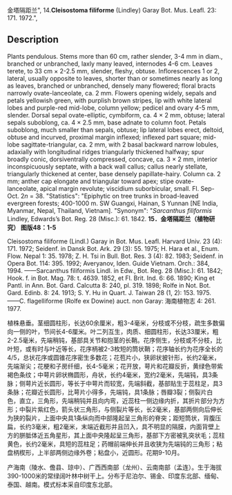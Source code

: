 金塔隔距兰",
14.**Cleisostoma filiforme** (Lindley) Garay Bot. Mus. Leafl. 23: 171. 1972.",

## Description
Plants pendulous. Stems more than 60 cm, rather slender, 3-4 mm in diam., branched or unbranched, laxly many leaved, internodes 4-6 cm. Leaves terete, to 33 cm × 2-2.5 mm, slender, fleshy, obtuse. Inflorescences 1 or 2, lateral, usually opposite to leaves, shorter than or sometimes nearly as long as leaves, branched or unbranched, densely many flowered; floral bracts narrowly ovate-lanceolate, ca. 2 mm. Flowers opening widely, sepals and petals yellowish green, with purplish brown stripes, lip with white lateral lobes and purple-red mid-lobe, column yellow; pedicel and ovary 4-5 mm, slender. Dorsal sepal ovate-elliptic, cymbiform, ca. 4 × 2 mm, obtuse; lateral sepals suboblong, ca. 4 × 2.5 mm, base adnate to column foot. Petals suboblong, much smaller than sepals, obtuse; lip lateral lobes erect, deltoid, obtuse and incurved, proximal margin inflexed; inflexed part square; mid-lobe sagittate-triangular, ca. 2 mm, with 2 basal backward narrow lobules, adaxially with longitudinal ridges triangularly thickened halfway; spur broadly conic, dorsiventrally compressed, concave, ca. 3 × 2 mm, interior inconspicuously septate, with a back wall callus; callus nearly stellate, triangularly thickened at center, base densely papillate-hairy. Column ca. 2 mm; anther cap elongate and triangular toward apex; stipe ovate-lanceolate, apical margin revolute; viscidium suborbicular, small. Fl. Sep-Oct. 2*n* = 38.
  "Statistics": "Epiphytic on tree trunks in broad-leaved evergreen forests; 400-1000 m. SW Guangxi, Hainan, S Yunnan [NE India, Myanmar, Nepal, Thailand, Vietnam].
  "Synonym": "*Sarcanthus filiformis* Lindley, Edwards’s Bot. Reg. 28 (Misc.): 61. 1842.
**15．金塔隔距兰（植物研究） 图版48：1-5**

Cleisostoma filiforme (Lindl.) Garay in Bot. Mus. Leafl. Harvard Univ. 23 (4): 171. 1972; Seidenf. in Dansk Bot. Ark. 29 (3): 55. 1975; H. Hara et al., Enum. Flow. Nepal 1: 35. 1978; Z. H. Tsi in Bull. Bot. Res. 3 (4): 82. 1983; Seidenf. in Opera Bot. 114: 395. 1992; Averyanov, Iden. Guide Vietnam. Orch.: 384, 1994. ——Sarcanthus filiformis Lindl. in Edw., Bot. Reg. 28 (Misc.): 61. 1842; Hook. f. in Bot. Mag. 78: t. 4639. 1852, et Fl. Brit. Ind. 6: 66. 1890; King et Pantl. in Ann. Bot. Gard. Calcutta 8: 240, pl. 319. 1898; Rolfe in Not. Bot. Gard. Edinb. 8: 24. 1913; S. Y. Hu in Quart. J. Taiwan 28 (1, 2): 153. 1975. ——C. flagelliforme (Rolfe ex Dowine) auct. non Garay: 海南植物志 4: 261. 1977.

植株悬垂。茎细圆柱形，长达60余厘米，粗3-4毫米，分枝或不分枝，疏生多数偏向一侧的叶，节间长4-6厘米。叶二列互生，肉质、细圆柱形，长达33厘米，粗2-2.5毫米，先端稍钝，基部具关节和抱茎的长鞘。花序侧生，分枝或不分枝，比叶短，或有时与叶近等长，花序柄被2-3枚短的筒状鞘；花序轴长约为花序全长的4/5，总状花序或圆锥花序密生多数花；花苞片小，狭卵状披针形，长约2毫米，先端渐尖；花梗和子房纤细，长4-5毫米；花开放，萼片和花瓣反折，黄绿色带紫褐色条纹；中萼片卵状椭圆形，舟状，长约4毫米，宽约2毫米，先端钝，具3条脉；侧萼片近长圆形，等长于中萼片而较宽，先端斜截，基部贴生于蕊柱足，具3条脉；花瓣近长圆形，比萼片小得多，先端钝，具1条脉；唇瓣3裂；侧裂片白色，直立，三角形，先端稍钝并且向内弯，近蕊柱一侧边缘内折，其折片部分为方形；中裂片紫红色，箭头状三角形，与侧裂片等长，长2毫米，基部两侧向后伸长为狭的裂片，上面中央具1条纵向而中部隆起呈三角形的脊突；距短筒状，背腹压扁，长约3毫米，粗2毫米，末端近截形并且凹入，具不明显的隔膜，内面背壁上方的胼胝体近五角星形，其上面中央隆起呈三角形，基部下方密被乳突状毛；蕊柱黄色，长约2毫米，具短的蕊柱足；药帽前端伸长并且收狭为先端钝的三角形；粘盘柄楔形，上半部两侧边缘外卷；粘盘小，近圆形。花期9-10月。

产海南（陵水、儋县、琼中）、广西西南部（龙州）、云南南部（孟连）。生于海拔390-1000米的常绿阔叶林中树干上。分布于尼泊尔、锡金、印度东北部、缅甸、泰国、越南。模式标本采自印度东北部。
